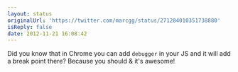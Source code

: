 ```yaml
---
layout: status
originalUrl: 'https://twitter.com/marcgg/status/271284010351738880'
isReply: false
date: 2012-11-21 16:08:42
---
```


Did you know that in Chrome you can add `debugger` in your JS and it will add a break point there? Because you should &amp; it's awesome!

